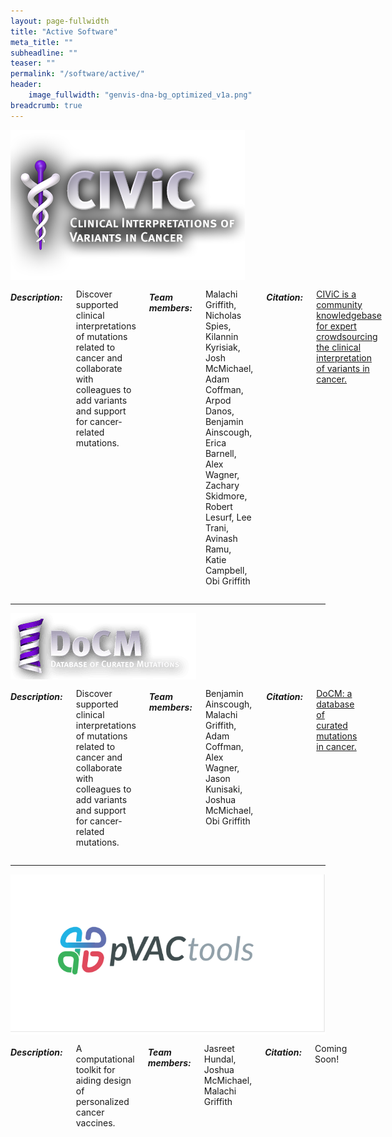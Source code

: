 ```yaml
---
layout: page-fullwidth
title: "Active Software"
meta_title: ""
subheadline: ""
teaser: ""
permalink: "/software/active/"
header:
    image_fullwidth: "genvis-dna-bg_optimized_v1a.png"
breadcrumb: true
---
```



<div class="row">
    <div class="small-4 columns">
        <img src="/assets/img/software/CIViC_logo.png">
    </div>
    <div class="small-8 columns">
        <h5>Description:</h5>
        <p>
            Discover supported clinical interpretations of mutations related to cancer and collaborate with colleagues to add variants and support for cancer-related mutations.
        </p>
        <h5>Team members:</h5>
        <p>
            Malachi Griffith, Nicholas Spies, Kilannin Kyrisiak, Josh McMichael, Adam Coffman, Arpod Danos, Benjamin Ainscough, Erica Barnell, Alex Wagner, Zachary Skidmore, Robert Lesurf, Lee Trani, Avinash Ramu, Katie Campbell,  Obi Griffith
        </p>
        <h5>Citation:</h5>
        <p>
            <a href="https://www.ncbi.nlm.nih.gov/pubmed/28138153">CIViC is a community knowledgebase for expert crowdsourcing the clinical interpretation of variants in cancer.
            </a>
        </p>
    </div>
</div>

<hr>

<div class="row">
    <div class="small-4 columns">
        <img src="/assets/img/software/docm.png">
    </div>
    <div class="small-8 columns">
        <h5>Description:</h5>
        <p>
            Discover supported clinical interpretations of mutations related to cancer and collaborate with colleagues to add variants and support for cancer-related mutations.
        </p>
        <h5>Team members:</h5>
        <p>
            Benjamin Ainscough, Malachi Griffith, Adam Coffman, Alex Wagner, Jason Kunisaki, Joshua McMichael, Obi Griffith
        </p>
        <h5>Citation:</h5>
        <p>
            <a href="https://www.ncbi.nlm.nih.gov/pubmed/27684579">DoCM: a database of curated mutations in cancer.
            </a>
        </p>
    </div>
</div>

<hr>

<div class="row">
    <div class="small-4 columns">
        <img src="/assets/img/software/pvaqtools.png">
    </div>
    <div class="small-8 columns">
        <h5>Description:</h5>
        <p>
            A computational toolkit for aiding design of personalized cancer vaccines.
        </p>
        <h5>Team members:</h5>
        <p>
            Jasreet Hundal, Joshua McMichael, Malachi Griffith
        </p>
        <h5>Citation:</h5>
        <p>
            Coming Soon!
        </p>
    </div>
</div>

